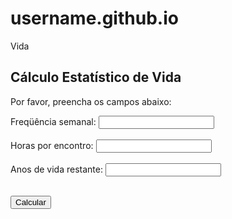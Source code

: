 # username.github.io
Vida
<!DOCTYPE html>
<html>
<body>

<h2>Cálculo Estatístico de Vida</h2>

<p>Por favor, preencha os campos abaixo:</p>

Freqüência semanal: <input id="freq" type="number"><br><br>
Horas por encontro: <input id="horas" type="number"><br><br>
Anos de vida restante: <input id="anos" type="number"><br><br>

<button onclick="calcular()">Calcular</button>

<p id="resultado"></p>

<script>
function calcular() {
  var freq = document.getElementById('freq').value;
  var horas = document.getElementById('horas').value;
  var anos = document.getElementById('anos').value;
  
  var vida = (freq * horas * (90 - anos));
  
  document.getElementById('resultado').innerHTML = "Tempo de vida: " + vida;
}
</script>

</body>
</html>
